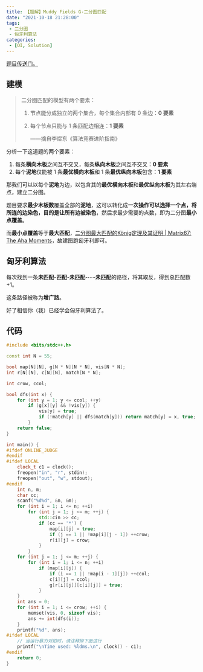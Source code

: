 ```yaml
---
title: 【题解】Muddy Fields G-二分图匹配
date: "2021-10-18 21:28:00"
tags:
 - 二分图
 - 匈牙利算法
categories:
 - [OI, Solution]
---
```


[题目传送门。](https://www.luogu.com.cn/problem/P6062)

## 建模

> 二分图匹配的模型有两个要素：
>
> 1. 节点能分成独立的两个集合，每个集合内部有 $0$ 条边：**$0$ 要素**
>
> 2. 每个节点只能与 $1$ 条匹配边相连：**$1$ 要素**
>
>    ——摘自李煜东《算法竞赛进阶指南》

<!--more-->

分析一下这道题的两个要素：

1. 每条**横向木板**之间互不交叉，每条**纵向木板**之间互不交叉：**$0$ 要素**
2. 每个**泥地**仅能被 $1$ 条**最优横向木板**和 $1$ 条**最优纵向木板**包含：**$1$ 要素**

那我们可以以每个**泥地**为边，以包含其的**最优横向木板**和**最优纵向木板**为其左右端点，建立二分图。

题目要求**最少木板数**覆盖全部的**泥地**，这可以转化成**一次操作可以选择一个点，将所连的边染色，目的是让所有边被染色**，然后求最少需要的点数，即为二分图**最小点覆盖**。

而**最小点覆盖**等于**最大匹配**，[二分图最大匹配的König定理及其证明 | Matrix67: The Aha Moments](http://www.matrix67.com/blog/archives/116)，故建图跑匈牙利即可。

## 匈牙利算法

每次找到一条**未匹配**-**匹配**-**未匹配**-$\cdots$-**未匹配**的路径，将其取反，得到总匹配数 $+1$。

这条路径被称为**增广路**。

好了相信你（我）已经学会匈牙利算法了。

## 代码

```cpp
#include <bits/stdc++.h>

const int N = 55;

bool map[N][N], g[N * N][N * N], vis[N * N];
int r[N][N], c[N][N], match[N * N];

int crow, ccol;

bool dfs(int x) {
	for (int y = 1; y <= ccol; ++y)
		if (g[x][y] && !vis[y]) {
			vis[y] = true;
			if (!match[y] || dfs(match[y])) return match[y] = x, true;
		}
	return false;
}

int main() {
#ifdef ONLINE_JUDGE
#endif
#ifdef LOCAL
	clock_t c1 = clock();
	freopen("in", "r", stdin);
	freopen("out", "w", stdout);
#endif
	int n, m;
	char cc;
	scanf("%d%d", &n, &m);
	for (int i = 1; i <= n; ++i)
		for (int j = 1; j <= m; ++j) {
			std::cin >> cc;
			if (cc == '*') {
				map[i][j] = true;
				if (j == 1 || !map[i][j - 1]) ++crow;
				r[i][j] = crow;
			}
		}
	for (int j = 1; j <= m; ++j) {
		for (int i = 1; i <= n; ++i)
			if (map[i][j]) {
				if (i == 1 || !map[i - 1][j]) ++ccol;
				c[i][j] = ccol;
				g[r[i][j]][c[i][j]] = true;
			}
	}
	int ans = 0;
	for (int i = 1; i <= crow; ++i) {
		memset(vis, 0, sizeof vis);
		ans += int(dfs(i));
	}
	printf("%d", ans);
#ifdef LOCAL
	// 当运行暴力对拍时，请注释掉下面这行
	printf("\nTime used: %ldms.\n", clock() - c1);
#endif
	return 0;
}
```

